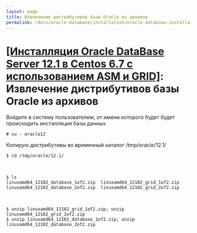 ```yaml
---
layout: page
title: Извлечение дистрибутивов базы Oracle из архивов
permalink: /docs/oracle-database/installation/oracle-database-installation/single/asm/linux/6.7/oracle/12.1/extract-oracle-distrib-from-archives/
---
```



# <a href="/docs/oracle-database/installation/oracle-database-installation/single/asm/linux/6.7/oracle/12.1/">[Инсталляция Oracle DataBase Server 12.1 в Centos 6.7 с использованием ASM и GRID]</a>:  Извлечение дистрибутивов базы Oracle из архивов




Войдите в систему пользователем, от имени которого будет будет происходить инсталляция базы данных.

	# su - oracle12


Копирую дистрибутивы во временный каталог /tmp/oracle/12.1/

	$ cd /tmp/oracle/12.1/

<br/>

	$ ls
	linuxamd64_12102_database_1of2.zip  linuxamd64_12102_grid_1of2.zip
	linuxamd64_12102_database_2of2.zip  linuxamd64_12102_grid_2of2.zip


<br/>

	$ unzip linuxamd64_12102_grid_1of2.zip; unzip linuxamd64_12102_grid_2of2.zip
	$ unzip linuxamd64_12102_database_1of2.zip; unzip linuxamd64_12102_database_2of2.zip
